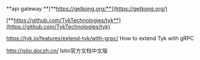 **api gateway **[**https://getkong.org/**](https://getkong.org/)

[**https://github.com/TykTechnologies/tyk**](https://github.com/TykTechnologies/tyk)

https://tyk.io/features/extend-tyk/with-grpc/   How to extend Tyk with gRPC

http://istio.doczh.cn/  Istio官方文档中文版

